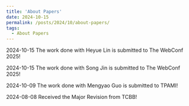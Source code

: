 ```yaml
---
title: 'About Papers'
date: 2024-10-15
permalink: /posts/2024/10/about-papers/
tags:
  - About Papers
---
```


2024-10-15 The work done with Heyue Lin is submitted to The WebConf 2025!

2024-10-15 The work done with Song Jin is submitted to The WebConf 2025!

2024-10-09 The work done with Mengyao Guo is submitted to TPAMI!

2024-08-08 Received the  Major Revision from TCBB!

